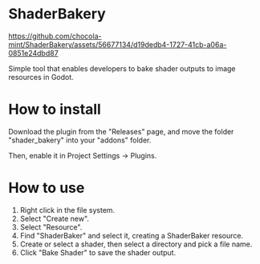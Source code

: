 # ShaderBakery

https://github.com/chocola-mint/ShaderBakery/assets/56677134/d19dedb4-1727-41cb-a06a-0851e24dbd87

Simple tool that enables developers to bake shader outputs to image resources in Godot.

# How to install
Download the plugin from the "Releases" page, and move the folder "shader_bakery" into your "addons" folder.

Then, enable it in Project Settings -> Plugins.

# How to use

1. Right click in the file system.
2. Select "Create new".
3. Select "Resource".
4. Find "ShaderBaker" and select it, creating a ShaderBaker resource.
5. Create or select a shader, then select a directory and pick a file name.
6. Click "Bake Shader" to save the shader output.
